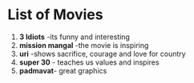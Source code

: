 #  List of Movies

1. **3 Idiots** -its funny and interesting
1. **mission mangal** -the movie is inspiring
1. **uri** -shows sacrifice, courage and love for country
1. **super 30** - teaches us values and inspires 
1. **padmavat**- great graphics